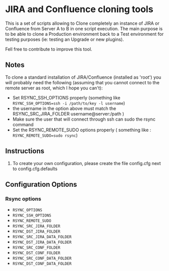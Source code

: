 # JIRA and Confluence cloning tools

This is a set of scripts allowing to Clone completely an instance of JIRA or Confluence from Server A to B in one script
 execution. The main purpose is to be able to clone a Production
 environment back to a Test environment for testing purposes (ie:
 testing an Upgrade or new plugins).

Fell free to contribute to improve this tool.

## Notes

To clone a standard installation of JIRA/Confluence (installed as 'root') you will probably need the following
(assuming that you cannot connect to the remote server as root, which I hope you can't):

* Set RSYNC_SSH_OPTIONS properly (something like `RSYNC_SSH_OPTIONS=ssh -i /path/to/key -l username`)
* the username in the option above must match the RSYNC_SRC_JIRA_FOLDER username@server:/path )
* Make sure the user that will connect through ssh can sudo the rsync command
* Set the RSYNC_REMOTE_SUDO options properly ( something like : `RSYNC_REMOTE_SUDO=sudo rsync`)


## Instructions

1. To create your own configuration, please create the file config.cfg next to config.cfg.defaults


## Configuration Options

### Rsync options

* `RSYNC_OPTIONS`
* `RSYNC_SSH_OPTIONS`
* `RSYNC_REMOTE_SUDO`
* `RSYNC_SRC_JIRA_FOLDER`
* `RSYNC_DST_JIRA_FOLDER`
* `RSYNC_SRC_JIRA_DATA_FOLDER`
* `RSYNC_DST_JIRA_DATA_FOLDER`
* `RSYNC_SRC_CONF_FOLDER`
* `RSYNC_DST_CONF_FOLDER`
* `RSYNC_SRC_CONF_DATA_FOLDER`
* `RSYNC_DST_CONF_DATA_FOLDER`

